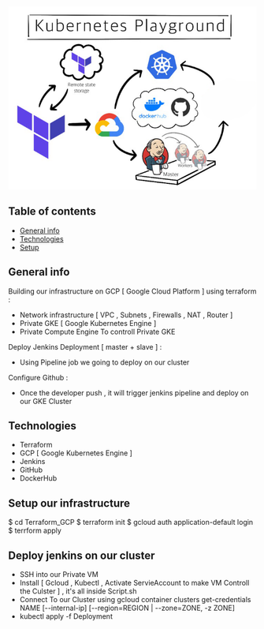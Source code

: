 ![home_Page Image](./images/home.jpg)
## Table of contents
* [General info](#general-info)
* [Technologies](#technologies)
* [Setup](#setup)

## General info
Building our infrastructure on GCP [ Google Cloud Platform ] using terraform : 
*  Network infrastructure [ VPC , Subnets , Firewalls , NAT , Router ]
*  Private GKE [ Google Kubernetes Engine ] 
*  Private Compute Engine To controll Private GKE

Deploy Jenkins Deployment [ master + slave ] :
* Using Pipeline job we going to deploy on our cluster

Configure Github : 
* Once the developer push , it will trigger jenkins pipeline and deploy on our GKE Cluster 

## Technologies
* Terraform
* GCP [ Google Kubernetes Engine ] 
* Jenkins
* GitHub
* DockerHub


## Setup our infrastructure
$ cd Terraform_GCP
$ terraform init
$ gcloud auth application-default login
$ terrform apply

  
## Deploy jenkins on our cluster
* SSH into our Private VM 
* Install [ Gcloud , Kubectl , Activate ServieAccount to make VM Controll the Culster ] , it's all inside Script.sh
* Connect To our Cluster using gcloud container clusters get-credentials NAME [--internal-ip] [--region=REGION     | --zone=ZONE, -z ZONE] 
* kubectl apply -f Deployment

